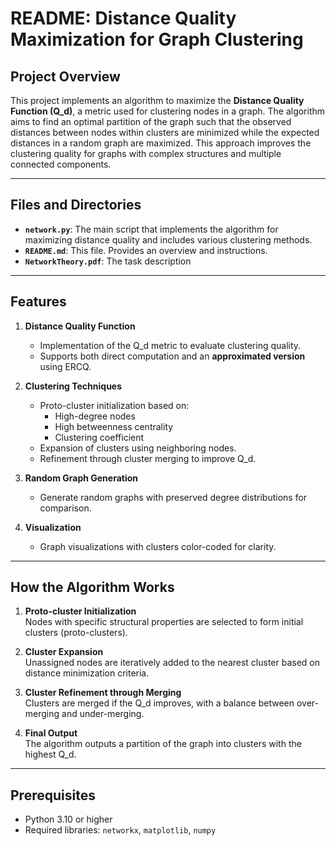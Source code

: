 # README: Distance Quality Maximization for Graph Clustering

## Project Overview  
This project implements an algorithm to maximize the **Distance Quality Function (Q_d)**, a metric used for clustering nodes in a graph. The algorithm aims to find an optimal partition of the graph such that the observed distances between nodes within clusters are minimized while the expected distances in a random graph are maximized. This approach improves the clustering quality for graphs with complex structures and multiple connected components.

---

## Files and Directories  

- **`network.py`**: The main script that implements the algorithm for maximizing distance quality and includes various clustering methods.  
- **`README.md`**: This file. Provides an overview and instructions.  
- **`NetworkTheory.pdf`**: The task description  

---

## Features  

1. **Distance Quality Function**  
   - Implementation of the Q_d metric to evaluate clustering quality.
   - Supports both direct computation and an **approximated version** using ERCQ.

2. **Clustering Techniques**  
   - Proto-cluster initialization based on:  
     - High-degree nodes  
     - High betweenness centrality  
     - Clustering coefficient  
   - Expansion of clusters using neighboring nodes.  
   - Refinement through cluster merging to improve Q_d.  

3. **Random Graph Generation**  
   - Generate random graphs with preserved degree distributions for comparison.  

4. **Visualization**  
   - Graph visualizations with clusters color-coded for clarity.  

---

## How the Algorithm Works  

1. **Proto-cluster Initialization**  
   Nodes with specific structural properties are selected to form initial clusters (proto-clusters).

2. **Cluster Expansion**  
   Unassigned nodes are iteratively added to the nearest cluster based on distance minimization criteria.

3. **Cluster Refinement through Merging**  
   Clusters are merged if the Q_d improves, with a balance between over-merging and under-merging.

4. **Final Output**  
   The algorithm outputs a partition of the graph into clusters with the highest Q_d.

---

## Prerequisites  

- Python 3.10 or higher  
- Required libraries: `networkx`, `matplotlib`, `numpy`

